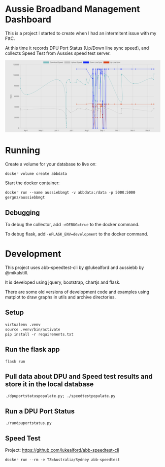 # Aussie Broadband Management Dashboard

This is a project I started to create when I had an intermitent issue with my FttC.

At this time it records DPU Port Status (Up/Down line sync speed), and collects Speed Test from Aussies speed test server.

![](images/screenshot.png)


# Running

Create a volume for your database to live on:
```
docker volume create abbdata
```

Start the docker container:
```
docker run --name aussiebbmgt -v abbdata:/data -p 5000:5000 gergnz/aussiebbmgt
```

## Debugging

To debug the collector, add `-eDEBUG=true` to the docker command.

To debug flask, add `-eFLASK_ENV=development` to the docker command.


# Development

This project uses abb-speedtest-cli by @lukealford and aussiebb by @mikalstill.

It is developed using jquery, bootstrap, chartjs and flask.

There are some old versions of development code and examples using matplot to draw graphs in utils and archive directories.

## Setup
```
virtualenv .venv
source .venv/bin/activate
pip install -r requirements.txt
```

## Run the flask app
```
flask run
```

## Pull data about DPU and Speed test results and store it in the local database
```
./dpuportstatuspopulate.py; ./speedtestpopulate.py
```

## Run a DPU Port Status
```
./rundpuportstatus.py
```

## Speed Test
Project: https://github.com/lukealford/abb-speedtest-cli
```
docker run --rm -e TZ=Australia/Sydney abb-speedtest
```

